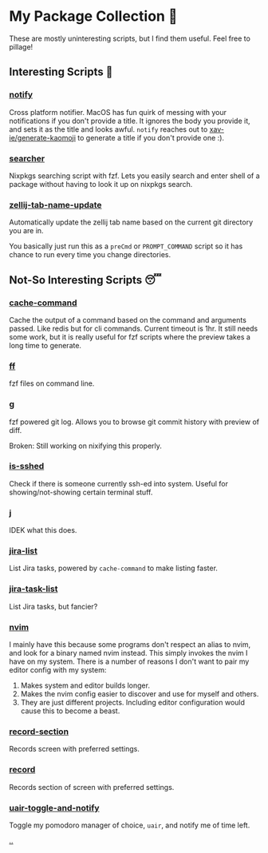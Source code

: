 # My Package Collection 🍱

These are mostly uninteresting scripts, but I find them useful. Feel
free to pillage!

## Interesting Scripts 🤯

### [notify](./notify)

Cross platform notifier. MacOS has fun quirk of messing with your
notifications if you don't provide a title. It ignores the body you
provide it, and sets it as the title and looks awful. `notify` reaches
out to [xav-ie/generate-kaomoji](https://github.com/xav-ie/generate-kaomoji) to generate a title if you don't
provide one :).

### [searcher](./searcher)

Nixpkgs searching script with fzf. Lets you easily search and enter
shell of a package without having to look it up on nixpkgs search.

### [zellij-tab-name-update](./zellij-tab-name-update)

Automatically update the zellij tab name based on the current git
directory you are in.

You basically just run this as a `preCmd` or `PROMPT_COMMAND` script so it
has chance to run every time you change directories.

## Not-So Interesting Scripts 😴

### [cache-command](./cache-command)

Cache the output of a command based on the command and arguments passed.
Like redis but for cli commands. Current timeout is 1hr. It still needs
some work, but it is really useful for fzf scripts where the preview
takes a long time to generate.

### [ff](./ff)

fzf files on command line.

### [g](./g)

fzf powered git log. Allows you to browse git commit history with
preview of diff.

Broken: Still working on nixifying this properly.

### [is-sshed](./is-sshed)

Check if there is someone currently ssh-ed into system. Useful for
showing/not-showing certain terminal stuff.

### [j](./j)

IDEK what this does.

### [jira-list](./jira-list)

List Jira tasks, powered by `cache-command` to make listing faster.

### [jira-task-list](./jira-task-list)

List Jira tasks, but fancier?

### [nvim](./nvim)

I mainly have this because some programs don't respect an alias to
nvim, and look for a binary named nvim instead. This simply invokes the
nvim I have on my system. There is a number of reasons I don't want to
pair my editor config with my system:

1.  Makes system and editor builds longer.
2.  Makes the nvim config easier to discover and use for myself and
    others.
3.  They are just different projects. Including editor configuration
    would cause this to become a beast.

### [record-section](./record-section)

Records screen with preferred settings.

### [record](./record)

Records section of screen with preferred settings.

### [uair-toggle-and-notify](./uair-toggle-and-notify)

Toggle my pomodoro manager of choice, `uair`, and notify me of time
left.

[..](..)
